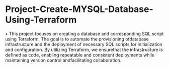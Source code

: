 # Project-Create-MYSQL-Database-Using-Terraform
• This project focuses on creating a database and corresponding SQL script using Terraform. The goal is to automate the provisioning ofdatabase infrastructure and the 
deployment of necessary SQL scripts for initialization and configuration. By utilizing Terraform, we ensurethat the infrastructure is defined as code, enabling repeatable 
and consistent deployments while maintaining version control andfacilitating collaboration.
